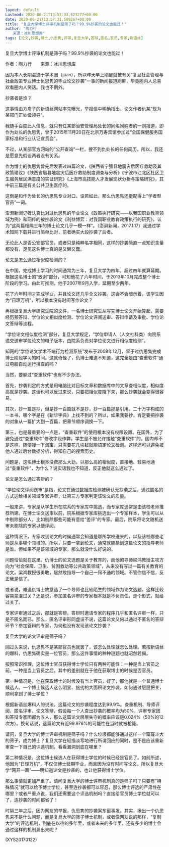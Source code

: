 ```yaml
---
layout: default
Lastmod: 2020-06-21T13:57:33.523277+00:00
date: 2020-06-21T13:57:31.509267+00:00
title: "复旦大学博士评审机制是筛子吗？99.9%抄袭的论文也能过！"
author: "陶力行
　　来源：冰川思想库"
tags: [论文,抄袭,博士,仇思隽,评审,复旦大学,答辩,匿名,官员,专家,新语丝]
---
```


复旦大学博士评审机制是筛子吗？99.9%抄袭的论文也能过！

作者：陶力行　　来源：冰川思想库

因为本人长期混迹于学术圈（juan），所以昨天早上刚醒就被有关“复旦社会管理与社会政策专业博士仇思隽的毕业论文抄袭”一事的新闻报道刷屏，毕竟圈内人总喜欢看圈内人笑话。我也不例外。

抄袭者是谁？

这事情由方舟子的新语丝网站率先曝光，举报信中明确指出，论文作者仇某“现为某部门正处级领导”。

我随手百度此人信息，就只有任某部治安管理局处长的同名同姓者的一则报道，即作为处长的仇思隽，曾于2015年11月20日在北京万寿宾馆参加过“全国保健服务国家标准和行业认证宣贯会”。

不过，从某部官方网站的“公开查询”一栏，搜不到仇处长的任何简历。所以，我还是愿意先假设两者没有关系。

作为博士的仇思隽曾先后发表过四篇论文，《陕西省宁强县地震灾后医疗救助及其政策建议》《陕西省眉县地震灾后医疗救助制度调查与分析》《宁波市江北区社区卫生服务居民满意度的实证研究》《上海市高技能人才发展现状分析与策略研究》，其中前三篇是有关公共卫生医疗的。

这倒是和作为处长的仇思隽专业对口。设若如此，那么仇思隽还挺配得上“学者型官员”一词。

澎湃新闻记者认真比对过仇思隽的毕业论文《政策执行研究——以我国职业教育领域为例》和网传的被抄袭论文《利益博弈：对我国职业教育政策执行的研究》，认为“这两篇相隔三年的博士论文几乎一模一样”。（澎湃新闻，2017.1.17）我通过学术知网下载并进行简单比对，前者确实大段抄袭了后者。

无论此人是否公安部官员，或者只是纯粹名字相同，这样的抄袭简直一点知识含量都没有，足见这名博士真的是又懒又蠢。

论文是怎么通过相似度检测的？

在中国，完成博士学习的时间通常为三年，复旦大学为四年，超过四年就算延期。根据这名博士的“致谢”部分，可知他花了六年时间，于2013年10月完成整个博士阶段的学习。由此可推测，他于2007年9月入学，延期至少两年。

花了六年时间才完成学业，并且论文还几乎全文抄袭。这会不会暗示着，该学生因为“日理万机”，所以根本没有时间写作论文？

再根据复旦大学研究生院的文件，一名博士研究生从写完博士论文开始算起，需要经历预答辩、学位论文相似度检测、学位论文评阅送审、答辩申请及审批、学位论文答辩等流程。

“学位论文相似度检测”部分，复旦大学规定，“学位申请人（人文社科类）向院系递交送审学位论文的电子版本，由院系负责对学位论文进行相似度检测”。

知网的“学位论文学术不端行为检测系统”发布于2008年12月，早于过仇思隽完成博士阶段学习的时间。这就奇怪了，仇博士难道不知道，这完全是由“查重软件”通过电脑自动运行排查的吗？

当然，要躲过“查重软件”也有不少办法。

首先，抄袭判定的方式是用电脑比对目标文章和数据库中的文章查相似度，相似度高就是抄袭。这话也可以反过来说，只要把相似度降下来，那么抄袭就会变得很容易。

其次，抄一篇是抄，但是抄一百篇就不是抄，抄一百篇那是引用。二十万字构成的一本书，哪个字是在《新华字典》上找不到的？所以，如果我要抄，肯定要把抄袭的对象从一篇扩大到一百篇，把章节顺序调换一下。

第三，也是最重要的一点是，“查重软件”的使用根本没有权限设置。在国外，为了避免通过“查重软件”修改字段作弊，学生是不被允许接触“查重软件”的。国内却不是这样。随便搜一下淘宝，只需要花几块钱就能搞定论文检测。这样还可以避免被他人通过后台数据分析，得知自己的搜索历史。

问题是，这名博士根本没费那么大劲，以那么高的相似度，直接地、轻易地通过“查重软件”，为什么？说实话我也不知道，反正他就这么通过了。

论文是怎么通过答辩的？

“学位论文评阅送审”是指，论文在通过数据库检测被确认无抄袭之后，通过匿名的方式送给相关领域专家评审，让第三方专家判定该论文的质量。

一般来讲，专家是从学生所在院系的专家库中挑选，而专家库通常是由该校老师推荐所建。在博士论文送审以前，院系根据专家库挑选出一个专家样本，学生可以从中剔除部分人，比如剔除那些可能有意给“差评”的专家。最后，院系将论文随机送审未剔除的专家以便评阅。

这种情况下，专家收到论文的时候通常会知道是哪所学校送来的，以及该校哪些老师是从事哪个领域的。所以，只要一拿到论文，通常就能猜到这篇论文的指导老师是谁。但如果不是该领域的专家，那么就没什么好说的。

问题恰恰就在这里。仇博士的论文选题是关于教育的，而他的导师梁鸿教授主攻方向为“社会保障、卫生、贫困救助等公共政策领域”，从来没有写过一篇有关教育的论文。梁鸿教授很勇敢，居然敢指导一个自己一窍不通的领域。不管你信不信，反正我是信了。

或者说，难道仇博士故意选了一个导师也比较陌生的领域作为论文选题，这样比较容易蒙混过关？还是说，参加匿名评审的专家根本就是不负责任，走个形式，就给过关了。

专家评审通过之后，那就是答辩。答辩时邀请专家的程序几乎和匿名评审一样，只是不匿名而已。那么，匿名评审形同虚设不说，这篇论文又何以通过不匿名的答辩环节？参加答辩的专家，为何也没有发现该论文抄袭？

复旦大学的论文评审是筛子吗？

回过头来说，仇思隽不是某部官员也就罢了，该怎么处理就怎么处理。若按新语丝的爆料，仇思隽确实是一位官员，那么这件事情的种种谜题也就昭然若揭。

按照常识推理，这位博士官员获得博士学位只有两种可能性：一种是当上官员之前，一种是当上官员之后。其中的差别就在于他在获取博士的时候是否官员。

第一种情况是，他在获取博士的时候没有当上官员，好了，那他就是一个普通博士候选人。一个博士候选人这么明显、拙劣的大面积论文抄袭，如何通过层层把关，顺利拿到了博士学位？

根据新语丝爆料人的说法，这篇论文的抄袭程度达到99.9%。查重机制、导师评阅、匿名评审、论文答辩，假设每一个人查出抄袭的概率均为50%，评审专家团和答辩专家团都为五人，那么这篇论文层层失守的概率应该是0.024%（50%的12次方）。换句话说，这篇论文有近99.976%的可能性在当时就被枪毙。

请问，复旦大学的博士评审机制是筛子吗？什么垃圾都能够通过这样一个窟窿斗大的筛子，成为博士？复旦大学在轻描淡写地进行所谓回应的同时，是不是应该重新审查一下自己的评选机制，看看漏洞到底在哪里？

第二种情况是，这位博士候选人在获得博士学位的时候已经是官员了。如前所述，他因为“日理万机”，不仅仅博士延期毕业，而且因为没有时间写论文，所以复旦大学“网开一面”——明知道论文是抄袭的，也让他获得博士学位。

那么事情就更加严重了。请问复旦大学的博士评审机制真的是筛子吗？只要有“特殊情况”就可以给予博士学位，甚至连抄袭都可以容忍，那么博士评选的严肃性在哪里？或者严重点说，我们还需要这个评选机制吗？直接给官员博士学位就可以了，连抄袭的时间都省了！

时隔三年之后，因为网友的举报，仇思隽的抄袭案东窗事发。其实，揪出一个仇思隽来不是什么问题，而是复旦大学的筛子博士机制，或者像网友说的那样，“复制大学”的评选机制，到底在以往的多年里，或者未来的多年里，还有多少的博士会通过这样的机制漏出来呢？

(XYS20170122)

